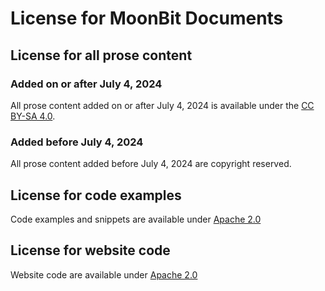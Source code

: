 # License for MoonBit Documents

## License for all prose content

### Added on or after July 4, 2024

All prose content added on or after July 4, 2024 is available under the
[CC BY-SA 4.0](https://creativecommons.org/licenses/by-sa/4.0/).

### Added before July 4, 2024

All prose content added before July 4, 2024 are copyright reserved.

## License for code examples

Code examples and snippets are available under
[Apache 2.0](https://www.apache.org/licenses/LICENSE-2.0.txt)

## License for website code

Website code are available under
[Apache 2.0](https://www.apache.org/licenses/LICENSE-2.0.txt)
